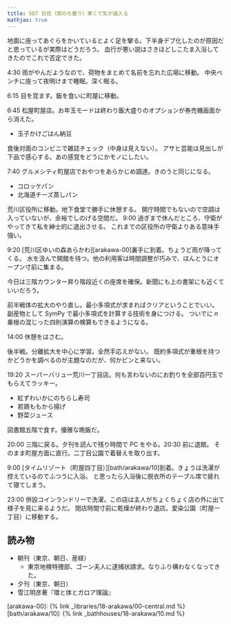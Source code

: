 ```yaml
---
title: 587 日目（雨のち曇り）寒くて気が滅入る
mathjax: true
---
```


地面に座ってあぐらをかいているとよく足を攣る。下半身デブ化したのが原因だと思っているが実際はどうだろう。
血行が悪い説はさきほどしこたま入浴してきたのでこれで否定できた。

4:30 雨がやんだようなので、荷物をまとめて名前を忘れた広場に移動。
中央ベンチに座って夜明けまで睡眠。深く眠る。

6:15 目を覚ます。飯を食いに町屋に移動。

6:45 松屋町屋店。お年玉モードは終わり飯大盛りのオプションが券売機画面から消えた。

* 玉子かけごはん納豆

食後対面のコンビニで雑誌チェック（中身は見えない）。
アサヒ芸能は見出しが下品で感心する。あの感覚をどうにかモノにしたい。

7:40 グルメシティ町屋店でおやつをあらかじめ調達。きのうと同じになる。

* コロッケパン
* 北海道チーズ蒸しパン

荒川区役所に移動。地下食堂で勝手に休憩する。
開庁時間でもないので空調は入っていないが、余裕でしのげる空間だ。
9:00 過ぎまで休んだところ、守衛がやってきて私を紳士的に退出させる。
これまでの区役所の守衛よりある意味手強い。

9:20 [荒川区ゆいの森あらかわ][arakawa-00]裏手に到着。ちょうど雨が降ってくる。
水を汲んで開館を待つ。他の利用客は時間調整が巧みで、ほんとうにオープン寸前に集まる。

今日は三階カウンター昇り階段近くの座席を確保。新聞にも上の書架にも近くていいだろう。

前半戦体の拡大のやり直し。最小多項式が求まればクリアということでいい。
副産物として SymPy で最小多項式を計算する技術を身につける。
ついでに $n$ 乗根の混じった四則演算の検算もできるようになる。

14:00 休憩をはさむ。

後半戦。分離拡大を中心に学習。全然手応えがない。
既約多項式が重根を持つかどうかを調べるのが主題なのだが、何かピンと来ない。

19:20 スーパーバリュー荒川一丁目店。何も言わないのにお釣りを全部百円玉でもらえてラッキー。

* 紅ずわいかにのちらし寿司
* 若鶏ももから揚げ
* 野菜ジュース

図書館五階で食す。優雅な晩飯だ。

20:00 三階に戻る。夕刊を読んで残り時間で PC をやる。20:30 前に退館。
そのまま町屋方面に直行。二丁目公園で着替えを取り出す。

9:00 [タイムリゾート（町屋四丁目）][bath/arakawa/10]到着。きょうは洗濯が控えているのでふつうに入浴。
と思ったら入浴後に脱衣所のテーブル席で疲れて寝てしまう。

23:00 併設コインランドリーで洗濯。この店は主人がちょくちょく店の外に出て様子を見に来るようだ。
閉店時間寸前に乾燥が終わり退店。愛染公園（町屋一丁目）に移動する。

## 読み物

* 朝刊（東京、朝日、産経）
  * 東京地検特捜部、ゴーン夫人に逮捕状請求。なりふり構わなくなってきた。
* 夕刊（東京、朝日）
* 雪江明彦著『環と体とガロア理論』

[arakawa-00]: {% link _libraries/18-arakawa/00-central.md %}
[bath/arakawa/10]: {% link _bathhouses/18-arakawa/10.md %}
